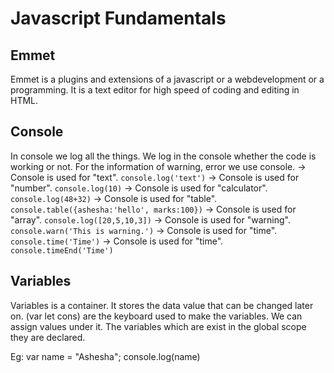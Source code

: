 # Javascript Fundamentals

## Emmet
Emmet is a plugins and extensions of a javascript or a webdevelopment or a programming.
It is a text editor for high speed of coding and editing in HTML.


## Console
In console we log all the things. We log in the console whether the code is working or not. For the information of warning, error we use console.
-> Console is used for "text". `console.log('text')`
-> Console is used for "number". `console.log(10)`
-> Console is used for "calculator". `console.log(48+32)`
-> Console is used for "table". `console.table({ashesha:'hello', marks:100})`
-> Console is used for "array". `console.log([20,5,10,3])`
-> Console is used for "warning". `console.warn('This is warning.')`
-> Console is used for "time". `console.time('Time')`
-> Console is used for "time". `console.timeEnd('Time')`


## Variables
Variables is a container. It stores the data value that can be changed later on.
(var let cons) are the keyboard used to make the variables.
We can assign values under it.
The variables which are exist in the global scope they are declared.

Eg: var name = "Ashesha";
    console.log(name)






